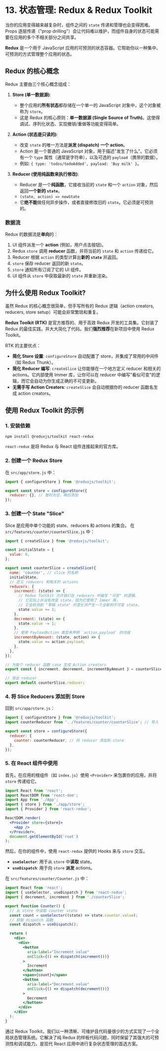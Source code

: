 # 13. 状态管理: Redux & Redux Toolkit

当你的应用变得越来越复杂时，组件之间的 `state` 传递和管理也会变得困难。Props 逐层传递（"prop drilling"）会让代码难以维护，而组件自身的状态可能需要在应用的多个不相关部分之间共享。

**Redux** 是一个用于 JavaScript 应用的可预测的状态容器。它帮助你以一种集中、可预测的方式管理整个应用的状态。

## Redux 的核心概念

Redux 主要由三个核心概念组成：

1.  **Store (单一数据源)**:
    - 整个应用的**所有状态**都存储在一个单一的 JavaScript 对象中，这个对象被称为 `store`。
    - 这是 Redux 的核心原则：**单一数据源 (Single Source of Truth)**。这使得调试、序列化状态、实现撤销/重做等功能变得简单。

2.  **Action (状态是只读的)**:
    - 改变 `state` 的唯一方法是**派发 (dispatch) 一个 action**。
    - Action 是一个普通的 JavaScript 对象，用于描述"发生了什么"。它必须有一个 `type` 属性（通常是字符串），以及可选的 `payload`（携带的数据）。
    - 例如: `{ type: 'todos/todoAdded', payload: 'Buy milk' }`。

3.  **Reducer (使用纯函数来执行修改)**:
    - Reducer 是一个**纯函数**，它接收当前的 `state` 和一个 `action` 对象，然后返回**一个新的 `state`**。
    - `(state, action) => newState`
    - 它**绝不能**做任何异步操作，或者直接修改旧的 `state`。它必须是可预测的。

### 数据流

Redux 的数据流是**单向**的：
1.  UI 组件派发一个 **action** (例如，用户点击按钮)。
2.  Redux `store` 调用 **reducer** 函数，并将当前的 `state` 和 `action` 传递给它。
3.  Reducer 根据 `action` 的类型计算出**新的 `state`** 并返回。
4.  `store` 保存 reducer 返回的新 `state`。
5.  `store` 通知所有订阅了它的 UI 组件。
6.  UI 组件从 `store` 中获取最新的 `state` 并重新渲染。

## 为什么使用 Redux Toolkit?

虽然 Redux 的核心概念很简单，但手写所有的 Redux 逻辑（action creators, reducers, store setup）可能会非常繁琐和重复。

**Redux Toolkit (RTK)** 是官方推荐的、用于高效 Redux 开发的工具集。它封装了 Redux 的最佳实践，并大大简化了代码。我们**强烈推荐**在新项目中使用 Redux Toolkit。

RTK 的主要优点：
- **简化 Store 设置**: `configureStore` 自动配置了 store，并集成了常用的中间件（如 Redux Thunk）。
- **简化 Reducer 编写**: `createSlice` 让你能够在一个地方定义 reducer 和相关的 actions。它内部使用 Immer 库，让你可以在 reducer 中编写"看似可变"的逻辑，而它会自动为你生成正确的不可变更新。
- **无需手写 Action Creators**: `createSlice` 会自动根据你的 reducer 函数名生成 action creators。

## 使用 Redux Toolkit 的示例

### 1. 安装依赖

```bash
npm install @reduxjs/toolkit react-redux
```
`react-redux` 是将 Redux 与 React 组件连接起来的官方库。

### 2. 创建一个 Redux Store

在 `src/app/store.js` 中：
```javascript
import { configureStore } from '@reduxjs/toolkit';

export const store = configureStore({
  reducer: {}, // 暂时为空，稍后添加
});
```

### 3. 创建一个 State "Slice"

Slice 是应用中单个功能的 state、reducers 和 actions 的集合。
在 `src/features/counter/counterSlice.js` 中：

```javascript
import { createSlice } from '@reduxjs/toolkit';

const initialState = {
  value: 0,
};

export const counterSlice = createSlice({
  name: 'counter', // slice 的名称
  initialState,
  // 定义 reducers 和相关的 actions
  reducers: {
    increment: (state) => {
      // Redux Toolkit 允许我们在 reducers 中编写 "可变" 的逻辑。
      // 它实际上并没有改变 state，因为它使用了 Immer 库，
      // 它会检测到 "草稿 state" 的变化并产生一个全新的不可变 state。
      state.value += 1;
    },
    decrement: (state) => {
      state.value -= 1;
    },
    // 使用 PayloadAction 类型来声明 `action.payload` 的内容
    incrementByAmount: (state, action) => {
      state.value += action.payload;
    },
  },
});

// 为每个 reducer 函数 case 生成 Action creators
export const { increment, decrement, incrementByAmount } = counterSlice.actions;

// 导出 reducer
export default counterSlice.reducer;
```

### 4. 将 Slice Reducers 添加到 Store

回到 `src/app/store.js`：
```javascript
import { configureStore } from '@reduxjs/toolkit';
import counterReducer from '../features/counter/counterSlice'; // 导入 reducer

export const store = configureStore({
  reducer: {
    counter: counterReducer, // 将 reducer 添加到 store
  },
});
```

### 5. 在 React 组件中使用

首先，在应用的根组件（如 `index.js`）使用 `<Provider>` 来包裹你的应用，并将 `store` 传递给它。
```jsx
import React from 'react';
import ReactDOM from 'react-dom';
import App from './App';
import { store } from './app/store';
import { Provider } from 'react-redux';

ReactDOM.render(
  <Provider store={store}>
    <App />
  </Provider>,
  document.getElementById('root')
);
```

然后，在你的组件中，使用 `react-redux` 提供的 Hooks 来与 `store` 交互。
- **`useSelector`**: 用于从 `store` 中**读取** state。
- **`useDispatch`**: 用于向 `store` **派发** actions。

在 `src/features/counter/Counter.js` 中：
```jsx
import React from 'react';
import { useSelector, useDispatch } from 'react-redux';
import { decrement, increment } from './counterSlice';

export function Counter() {
  // 从 store 中读取 counter state
  const count = useSelector((state) => state.counter.value);
  // 获取 dispatch 函数
  const dispatch = useDispatch();

  return (
    <div>
      <div>
        <button
          aria-label="Increment value"
          onClick={() => dispatch(increment())}
        >
          Increment
        </button>
        <span>{count}</span>
        <button
          aria-label="Decrement value"
          onClick={() => dispatch(decrement())}
        >
          Decrement
        </button>
      </div>
    </div>
  );
}
```
通过 Redux Toolkit，我们以一种清晰、可维护且代码量很少的方式实现了一个全局状态管理系统。它解决了纯 Redux 的样板代码问题，同时保留了其强大的可预测性和调试能力，是现代 React 应用中进行复杂状态管理的首选方案。 